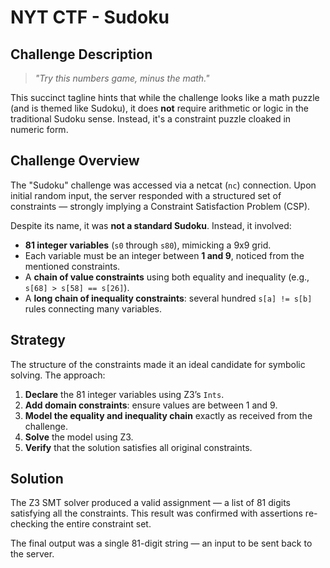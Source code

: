 # NYT CTF - Sudoku

## Challenge Description

> *"Try this numbers game, minus the math."*

This succinct tagline hints that while the challenge looks like a math puzzle (and is themed like Sudoku), it does **not** require arithmetic or logic in the traditional Sudoku sense. Instead, it's a constraint puzzle cloaked in numeric form.

## Challenge Overview

The "Sudoku" challenge was accessed via a netcat (`nc`) connection. Upon initial random input, the server responded with a structured set of constraints — strongly implying a Constraint Satisfaction Problem (CSP).

Despite its name, it was **not a standard Sudoku**. Instead, it involved:

- **81 integer variables** (`s0` through `s80`), mimicking a 9x9 grid.
- Each variable must be an integer between **1 and 9**, noticed from the mentioned constraints.
- A **chain of value constraints** using both equality and inequality (e.g., `s[68] > s[58] == s[26]`).
- A **long chain of inequality constraints**: several hundred `s[a] != s[b]` rules connecting many variables.

## Strategy

The structure of the constraints made it an ideal candidate for symbolic solving. The approach:

1. **Declare** the 81 integer variables using Z3’s `Ints`.
2. **Add domain constraints**: ensure values are between 1 and 9.
3. **Model the equality and inequality chain** exactly as received from the challenge.
4. **Solve** the model using Z3.
5. **Verify** that the solution satisfies all original constraints.

## Solution

The Z3 SMT solver produced a valid assignment — a list of 81 digits satisfying all the constraints. This result was confirmed with assertions re-checking the entire constraint set.

The final output was a single 81-digit string — an input to be sent back to the server.

